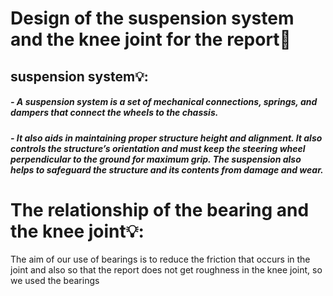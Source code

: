 # Design of the suspension system and the knee joint for the report:mechanical_leg:
## suspension system:bulb::
##### - A suspension system is a set of mechanical connections, springs, and dampers that connect the wheels to the chassis.

##### - It also aids in maintaining proper structure height and alignment. It also controls the structure’s orientation and must keep the steering wheel perpendicular to the ground for maximum grip. The suspension also helps to safeguard the structure and its contents from damage and wear. 

# The relationship of the bearing and the knee joint:bulb::
The aim of our use of bearings is to reduce the friction that occurs in the joint and also so that the report does not get roughness in the knee joint, so we used the bearings
